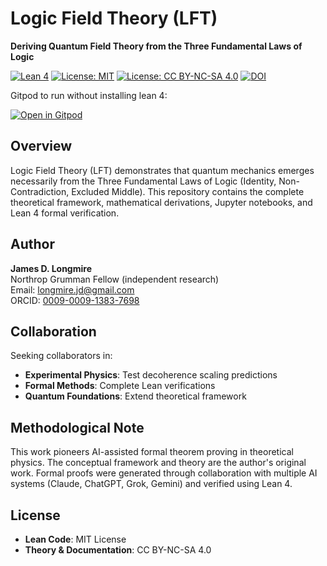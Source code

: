 ﻿# Logic Field Theory (LFT)

**Deriving Quantum Field Theory from the Three Fundamental Laws of Logic**

[![Lean 4](https://img.shields.io/badge/Lean-4.21.0-blue)](https://github.com/leanprover/lean4)
[![License: MIT](https://img.shields.io/badge/Code-MIT-green.svg)](LICENSE)
[![License: CC BY-NC-SA 4.0](https://img.shields.io/badge/Theory-CC%20BY--NC--SA%204.0-lightgrey.svg)](LICENSE)
[![DOI](https://zenodo.org/badge/DOI/10.5281/zenodo.16884443.svg)](https://doi.org/10.5281/zenodo.16884443)

Gitpod to run without installing lean 4:

[![Open in Gitpod](https://gitpod.io/button/open-in-gitpod.svg)](https://gitpod.io/#https://github.com/jdlongmire/Logic_Field_Theory_202508)


## Overview

Logic Field Theory (LFT) demonstrates that quantum mechanics emerges necessarily from the Three Fundamental Laws of Logic (Identity, Non-Contradiction, Excluded Middle). This repository contains the complete theoretical framework, mathematical derivations, Jupyter notebooks, and Lean 4 formal verification.

## Author

**James D. Longmire**  
Northrop Grumman Fellow (independent research)  
Email: longmire.jd@gmail.com  
ORCID: [0009-0009-1383-7698](https://orcid.org/0009-0009-1383-7698)

## Collaboration

Seeking collaborators in:
- **Experimental Physics**: Test decoherence scaling predictions
- **Formal Methods**: Complete Lean verifications
- **Quantum Foundations**: Extend theoretical framework

## Methodological Note

This work pioneers AI-assisted formal theorem proving in theoretical physics. The conceptual framework and theory are the author's original work. Formal proofs were generated through collaboration with multiple AI systems (Claude, ChatGPT, Grok, Gemini) and verified using Lean 4.

## License

- **Lean Code**: MIT License
- **Theory & Documentation**: CC BY-NC-SA 4.0


